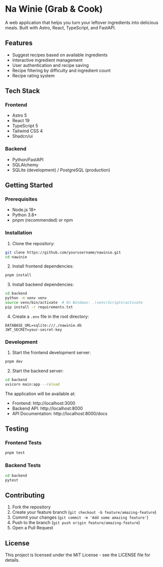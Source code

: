 # Na Winie (Grab & Cook)

A web application that helps you turn your leftover ingredients into delicious meals. Built with Astro, React, TypeScript, and FastAPI.

## Features

- Suggest recipes based on available ingredients
- Interactive ingredient management
- User authentication and recipe saving
- Recipe filtering by difficulty and ingredient count
- Recipe rating system

## Tech Stack

### Frontend
- Astro 5
- React 19
- TypeScript 5
- Tailwind CSS 4
- Shadcn/ui

### Backend
- Python/FastAPI
- SQLAlchemy
- SQLite (development) / PostgreSQL (production)

## Getting Started

### Prerequisites

- Node.js 18+
- Python 3.8+
- pnpm (recommended) or npm

### Installation

1. Clone the repository:
```bash
git clone https://github.com/yourusername/nawinie.git
cd nawinie
```

2. Install frontend dependencies:
```bash
pnpm install
```

3. Install backend dependencies:
```bash
cd backend
python -m venv venv
source venv/bin/activate  # On Windows: .\venv\Scripts\activate
pip install -r requirements.txt
```

4. Create a `.env` file in the root directory:
```env
DATABASE_URL=sqlite:///./nawinie.db
JWT_SECRET=your-secret-key
```

### Development

1. Start the frontend development server:
```bash
pnpm dev
```

2. Start the backend server:
```bash
cd backend
uvicorn main:app --reload
```

The application will be available at:
- Frontend: http://localhost:3000
- Backend API: http://localhost:8000
- API Documentation: http://localhost:8000/docs

## Testing

### Frontend Tests
```bash
pnpm test
```

### Backend Tests
```bash
cd backend
pytest
```

## Contributing

1. Fork the repository
2. Create your feature branch (`git checkout -b feature/amazing-feature`)
3. Commit your changes (`git commit -m 'Add some amazing feature'`)
4. Push to the branch (`git push origin feature/amazing-feature`)
5. Open a Pull Request

## License

This project is licensed under the MIT License - see the LICENSE file for details.
